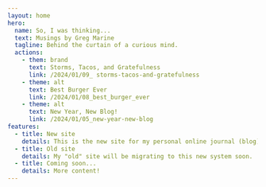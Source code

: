 ```yaml
---
layout: home
hero:
  name: So, I was thinking...
  text: Musings by Greg Marine
  tagline: Behind the curtain of a curious mind.
  actions:
    - them: brand
      text: Storms, Tacos, and Gratefulness
      link: /2024/01/09_ storms-tacos-and-gratefulness
    - theme: alt
      text: Best Burger Ever
      link: /2024/01/08_best_burger_ever
    - theme: alt
      text: New Year, New Blog!
      link: /2024/01/05_new-year-new-blog
features:
  - title: New site
    details: This is the new site for my personal online journal (blog)!
  - title: Old site
    details: My "old" site will be migrating to this new system soon.
  - title: Coming soon...
    details: More content!
---
```

